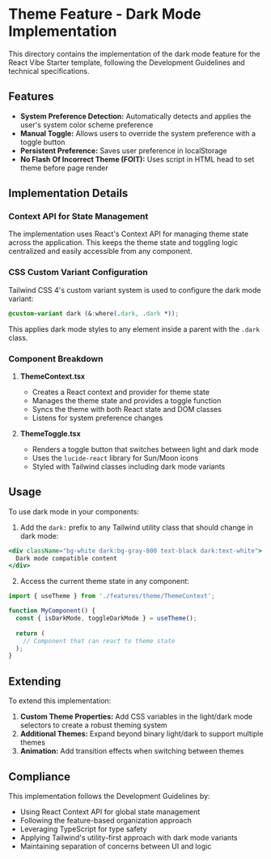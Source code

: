 # Theme Feature - Dark Mode Implementation

This directory contains the implementation of the dark mode feature for the React Vibe Starter template, following the Development Guidelines and technical specifications.

## Features

- **System Preference Detection:** Automatically detects and applies the user's system color scheme preference
- **Manual Toggle:** Allows users to override the system preference with a toggle button
- **Persistent Preference:** Saves user preference in localStorage
- **No Flash Of Incorrect Theme (FOIT):** Uses script in HTML head to set theme before page render

## Implementation Details

### Context API for State Management

The implementation uses React's Context API for managing theme state across the application. This keeps the theme state and toggling logic centralized and easily accessible from any component.

### CSS Custom Variant Configuration

Tailwind CSS 4's custom variant system is used to configure the dark mode variant:

```css
@custom-variant dark (&:where(.dark, .dark *));
```

This applies dark mode styles to any element inside a parent with the `.dark` class.

### Component Breakdown

1. **ThemeContext.tsx**
   - Creates a React context and provider for theme state
   - Manages the theme state and provides a toggle function
   - Syncs the theme with both React state and DOM classes
   - Listens for system preference changes

2. **ThemeToggle.tsx**
   - Renders a toggle button that switches between light and dark mode
   - Uses the `lucide-react` library for Sun/Moon icons
   - Styled with Tailwind classes including dark mode variants

## Usage

To use dark mode in your components:

1. Add the `dark:` prefix to any Tailwind utility class that should change in dark mode:

```jsx
<div className="bg-white dark:bg-gray-800 text-black dark:text-white">
  Dark mode compatible content
</div>
```

2. Access the current theme state in any component:

```jsx
import { useTheme } from './features/theme/ThemeContext';

function MyComponent() {
  const { isDarkMode, toggleDarkMode } = useTheme();
  
  return (
    // Component that can react to theme state
  );
}
```

## Extending

To extend this implementation:

1. **Custom Theme Properties:** Add CSS variables in the light/dark mode selectors to create a robust theming system
2. **Additional Themes:** Expand beyond binary light/dark to support multiple themes
3. **Animation:** Add transition effects when switching between themes

## Compliance

This implementation follows the Development Guidelines by:

- Using React Context API for global state management
- Following the feature-based organization approach
- Leveraging TypeScript for type safety
- Applying Tailwind's utility-first approach with dark mode variants
- Maintaining separation of concerns between UI and logic
